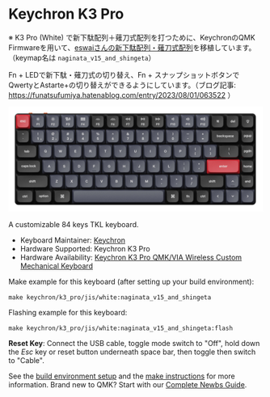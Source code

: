 # Keychron K3 Pro

※ K3 Pro (White) で新下駄配列＋薙刀式配列を打つために、KeychronのQMK Firmwareを用いて、[eswaiさんの新下駄配列・薙刀式配列](https://github.com/eswai/qmk_firmware/tree/master/keyboards/crkbd/keymaps)を移植しています。（keymap名は `naginata_v15_and_shingeta`）

Fn + LEDで新下駄・薙刀式の切り替え、Fn + スナップショットボタンでQwertyとAstarte+の切り替えができるようにしています。（ブログ記事: https://funatsufumiya.hatenablog.com/entry/2023/08/01/063522 ）

![Keychron K3 Pro](https://github.com/Keychron/ProductImage/blob/main/K_Pro/k3_pro.jpg?raw=true)

A customizable 84 keys TKL keyboard.

* Keyboard Maintainer: [Keychron](https://github.com/keychron)
* Hardware Supported: Keychron K3 Pro
* Hardware Availability: [Keychron K3 Pro QMK/VIA Wireless Custom Mechanical Keyboard](https://www.keychron.com/products/keychron-k3-pro-qmk-via-wireless-custom-mechanical-keyboard)

Make example for this keyboard (after setting up your build environment):

    make keychron/k3_pro/jis/white:naginata_v15_and_shingeta

Flashing example for this keyboard:

    make keychron/k3_pro/jis/white:naginata_v15_and_shingeta:flash

**Reset Key**: Connect the USB cable, toggle mode switch to "Off", hold down the *Esc* key or reset button underneath space bar, then toggle then switch to "Cable".

See the [build environment setup](https://docs.qmk.fm/#/getting_started_build_tools) and the [make instructions](https://docs.qmk.fm/#/getting_started_make_guide) for more information. Brand new to QMK? Start with our [Complete Newbs Guide](https://docs.qmk.fm/#/newbs).
